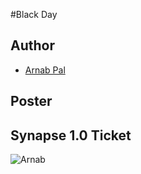 #Black Day


## Author
- [Arnab Pal](https://github.com/arnabpal16)

## Poster

## Synapse 1.0 Ticket

![Arnab](https://user-images.githubusercontent.com/109953155/214648453-07a3d7fd-4971-4921-93a8-860e3f9a63c4.png)


